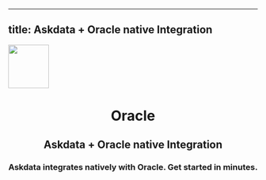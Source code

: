 
  ---
  title: Askdata + Oracle native Integration
  ---

<img class="dataset_icon" class="mx-auto d-block mb-4" width="82" height="88" src="https://chart.askdata.com/datasets/icons/oracle.png" alt="">
<h1 class="dataset_title" style="text-align: center;">Oracle</h1>
<h2 class="dataset_subtitle" style="text-align: center;">Askdata + Oracle native Integration</h2> 
<h3 class="dataset_description" style="text-align: center;">Askdata integrates natively with  Oracle. Get started in minutes.</h3> 

  